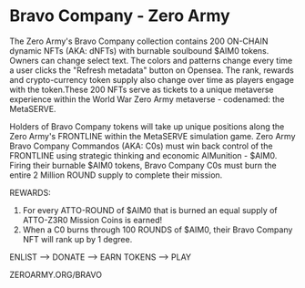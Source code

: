 # Bravo Company - Zero Army
The Zero Army's Bravo Company collection contains 200 ON-CHAIN dynamic NFTs (AKA: dNFTs) with burnable soulbound $AIM0 tokens. Owners can change select text. The colors and patterns change every time a user clicks the "Refresh metadata" button on Opensea. The rank, rewards and crypto-currency token supply also change over time as players engage with the token.These 200 NFTs serve as tickets to a unique metaverse experience within the World War Zero Army metaverse - codenamed: the MetaSERVE. 

Holders of Bravo Company tokens will take up unique positions along the Zero Army's FRONTLINE within the MetaSERVE simulation game. Zero Army Bravo Company Commandos (AKA: C0s) must win back control of the FRONTLINE using strategic thinking and economic AIMunition - $AIM0. Firing their burnable $AIM0 tokens, Bravo Company C0s must burn the entire 2 Million ROUND supply to complete their mission. 

REWARDS: 
1. For every ATTO-ROUND of $AIM0 that is burned an equal supply of ATTO-Z3R0 Mission Coins is earned!
2. When a C0 burns through 100 ROUNDS of $AIM0, their Bravo Company NFT will rank up by 1 degree.

ENLIST --> DONATE --> EARN TOKENS --> PLAY

ZEROARMY.ORG/BRAVO